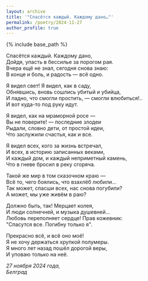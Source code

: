 ```yaml
---
layout: archive
title: '"Спасётся каждый. Каждому дано…"'
permalink: /poetry/2024-11-27
author_profile: true
---
```


{% include base_path %}

Спасётся каждый. Каждому дано, <br>
Дойдя, упасть в бессилье за порогом рая. <br>
Вчера ещё не знал, сегодня снова знаю: <br>
В конце и боль, и радость — всё одно. <br>

Я видел свет! Я видел, как в саду, <br>
Обнявшись, вновь сошлись убитый и убийца, <br>
И ладно, что смогли простить, — смогли влюбиться!.. <br>
И вот куда-то под руку идут. <br>

Я видел, как на мраморной росе — <br>
Вы не поверите! — последние злодеи <br>
Рыдали, словно дети, от простой идеи, <br>
Что заслужили счастья, как и все. <br>

Я видел всех, кого за жизнь встречал, <br>
И всех, в историю записанных веками, <br>
И каждый дом, и каждый неприметный камень, <br>
Что в гневе бросил в реку сгоряча. <br>

Такой же мир в том сказочном краю — <br>
Всё то, чего боялись, что взахлёб любили… <br>
Так может, спасши всех, нас снова погубили? <br>
А может, мы уже живём в раю? <br>

Должно быть, так! Мерцает колея, <br>
И люди солнечней, и музыка душевней… <br>
Любовь переполняет сердце! Прав кожевник: <br>
"Спасутся все. Погибну только я". <br>

Прекрасно всё, и всё оно моё! <br>
Я не хочу держаться хрупкой полумеры. <br>
Я много лет назад пошёл дорогой веры, <br>
И уповаю только на неё. <br>

<i>27 ноября 2024 года,</i> <br>
<i>Белград</i>